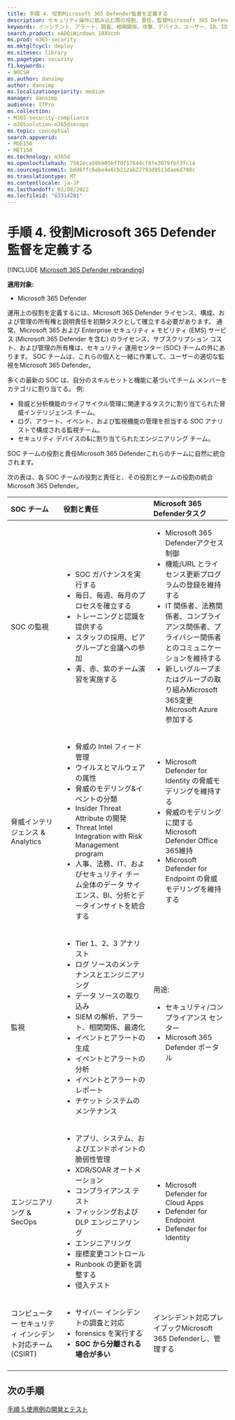 ```yaml
---
title: 手順 4. 役割Microsoft 365 Defender監督を定義する
description: セキュリティ操作に組み込む際の役割、責任、監督Microsoft 365 Defender基本。
keywords: インシデント、アラート、調査、相関関係、攻撃、デバイス、ユーザー、ID、ID、メールボックス、電子メール、365、microsoft、Microsoft 365、インシデント対応、サイバー攻撃、secops、セキュリティ操作、soc
search.product: eADQiWindows 10XVcnh
ms.prod: m365-security
ms.mktglfcycl: deploy
ms.sitesec: library
ms.pagetype: security
f1.keywords:
- NOCSH
ms.author: dansimp
author: dansimp
ms.localizationpriority: medium
manager: dansimp
audience: ITPro
ms.collection:
- M365-security-compliance
- m365solution-m365dsecops
ms.topic: conceptual
search.appverid:
- MOE150
- MET150
ms.technology: m365d
ms.openlocfilehash: 7562eca50b905bf70f17844cf8fe3079fbf3fc14
ms.sourcegitcommit: bdd6ffc6ebe4e6cb212ab22793d9513dae6d798c
ms.translationtype: MT
ms.contentlocale: ja-JP
ms.lasthandoff: 03/08/2022
ms.locfileid: "63314281"
---
```

# <a name="step-4-define-microsoft-365-defender-roles-responsibilities-and-oversight"></a>手順 4. 役割Microsoft 365 Defender監督を定義する

[!INCLUDE [Microsoft 365 Defender rebranding](../includes/microsoft-defender.md)]

**適用対象:**
- Microsoft 365 Defender

運用上の役割を定義するには、Microsoft 365 Defender ライセンス、構成、および管理の所有権と説明責任を初期タスクとして確立する必要があります。 通常、Microsoft 365 および Enterprise セキュリティ + モビリティ (EMS) サービス (Microsoft 365 Defender を含む) のライセンス、サブスクリプション コスト、および管理の所有権は、セキュリティ 運用センター (SOC) チームの外にあります。 SOC チームは、これらの個人と一緒に作業して、ユーザーの適切な監視をMicrosoft 365 Defender。 

多くの最新の SOC は、自分のスキルセットと機能に基づいてチーム メンバーをカテゴリに割り当てる。 例:

- 脅威と分析機能のライフサイクル管理に関連するタスクに割り当てられた脅威インテリジェンス チーム。
- ログ、アラート、イベント、および監視機能の管理を担当する SOC アナリストで構成される監視チーム。
- セキュリティ デバイスの&に割り当てられたエンジニアリング チーム。

SOC チームの役割と責任Microsoft 365 Defenderこれらのチームに自然に統合されます。

次の表は、各 SOC チームの役割と責任と、その役割とチームの役割の統合Microsoft 365 Defender。

| SOC チーム | 役割と責任 | Microsoft 365 Defenderタスク  |
|:-------|:-----|:-------|
| SOC の監視 | <ul><li>SOC ガバナンスを実行する</li><li>毎日、毎週、毎月のプロセスを確立する</li><li>トレーニングと認識を提供する</li><li>スタッフの採用、ピア グループと会議への参加</li><li>青、赤、紫のチーム演習を実施する</ul>  | <ul><li>Microsoft 365 Defenderアクセス制御</li><li>機能/URL とライセンス更新プログラムの登録を維持する</li><li>IT 関係者、法務関係者、コンプライアンス関係者、プライバシー関係者とのコミュニケーションを維持する</li><li>新しいグループまたはグループの取り組みMicrosoft 365変更Microsoft Azure参加する</ul> |
| 脅威インテリジェンス & Analytics  | <ul><li>脅威の Intel フィード管理</li><li>ウイルスとマルウェアの属性</li><li>脅威のモデリング&イベントの分類</li><li>Insider Threat Attribute の開発 </li><li>Threat Intel Integration with Risk Management program</li><li>人事、法務、IT、およびセキュリティ チーム全体のデータ サイエンス、BI、分析とデータインサイトを統合する<ul> | <ul><li>Microsoft Defender for Identity の脅威モデリングを維持する</li><li>脅威のモデリングに関する Microsoft Defender Office 365維持</li><li>Microsoft Defender for Endpoint の脅威モデリングを維持する</ul> |
| 監視 | <ul><li>Tier 1、2、3 アナリスト</li><li>ログ ソースのメンテナンスとエンジニアリング</li><li>データ ソースの取り込み </li><li>SIEM の解析、アラート、相関関係、最適化</li><li>イベントとアラートの生成</li><li>イベントとアラートの分析</li><li>イベントとアラートのレポート</li><li>チケット システムのメンテナンス</ul> | 用途: <ul><li>セキュリティ/コンプライアンス センター</li><li>Microsoft 365 Defender ポータル</ul> |
| エンジニアリング & SecOps | <ul><li>アプリ、システム、およびエンドポイントの脆弱性管理</li><li>XDR/SOAR オートメーション</li><li>コンプライアンス テスト</li><li>フィッシングおよび DLP エンジニアリング</li><li>エンジニアリング</li><li>座標変更コントロール</li><li>Runbook の更新を調整する</li><li>侵入テスト<ul> | <ul><li>Microsoft Defender for Cloud Apps</li><li>Defender for Endpoint</li><li>Defender for Identity</ul> |
| コンピューター セキュリティ インシデント対応チーム (CSIRT) | <ul><li>サイバー インシデントの調査と対応</li><li>forensics を実行する</li><li>**SOC から分離される場合が多い**</ul> | インシデント対応プレイブックMicrosoft 365 Defenderし、管理する |
||||


## <a name="next-step"></a>次の手順

[手順 5.使用例の開発とテスト](integrate-microsoft-365-defender-secops-use-cases.md)
